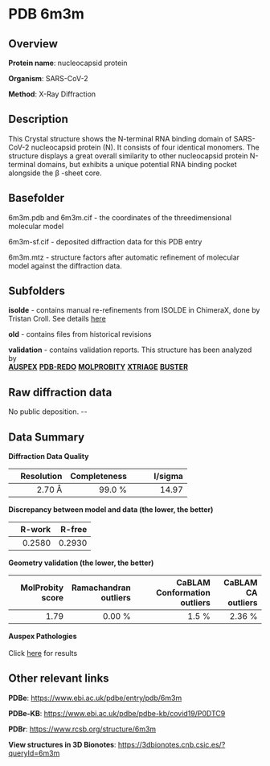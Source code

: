 # PDB 6m3m

## Overview

**Protein name**: nucleocapsid protein

**Organism**: SARS-CoV-2

**Method**: X-Ray Diffraction

## Description

This Crystal structure shows the N-terminal RNA binding domain of SARS-CoV-2 nucleocapsid protein (N). It consists of four identical monomers. The structure displays a great overall similarity to other nucleocapsid protein N-terminal domains, but exhibits a unique potential RNA binding pocket alongside the  β -sheet core.

## Basefolder

6m3m.pdb and 6m3m.cif - the coordinates of the threedimensional molecular model

6m3m-sf.cif - deposited diffraction data for this PDB entry

6m3m.mtz - structure factors after automatic refinement of molecular model against the diffraction data.

## Subfolders

**isolde** - contains manual re-refinements from ISOLDE in ChimeraX, done by Tristan Croll. See details [here](https://github.com/thorn-lab/coronavirus_structural_task_force/blob/master/pdb/nucleocapsid_protein/SARS-CoV-2/6m3m/isolde/directory_info.txt)

**old** - contains files from historical revisions

**validation** - contains validation reports. This structure has been analyzed by <br>[**AUSPEX**](https://github.com/thorn-lab/coronavirus_structural_task_force/tree/master/pdb/nucleocapsid_protein/SARS-CoV-2/6m3m/validation/auspex) [**PDB-REDO**](https://github.com/thorn-lab/coronavirus_structural_task_force/tree/master/pdb/nucleocapsid_protein/SARS-CoV-2/6m3m/validation/pdb-redo) [**MOLPROBITY**](https://github.com/thorn-lab/coronavirus_structural_task_force/tree/master/pdb/nucleocapsid_protein/SARS-CoV-2/6m3m/validation/molprobity) [**XTRIAGE**](https://github.com/thorn-lab/coronavirus_structural_task_force/blob/master/pdb/nucleocapsid_protein/SARS-CoV-2/6m3m/validation/Xtriage_output.log) [**BUSTER**](https://www.globalphasing.com/buster/wiki/index.cgi?Covid19Pdb6M3M)  



## Raw diffraction data

No public deposition. --<br> 

## Data Summary
**Diffraction Data Quality**

|   | Resolution | Completeness| I/sigma |
|---|-------------:|----------------:|--------------:|
|   |2.70 Å|99.0  %|<img width=50/>14.97|

**Discrepancy between model and data (the lower, the better)**

|   | **R-work**| **R-free**   
|---|-------------:|----------------:|           
||  0.2580|  0.2930|

**Geometry validation (the lower, the better)**

|   |**MolProbity<br>score**| **Ramachandran<br>outliers** | **CaBLAM<br>Conformation outliers** | **CaBLAM<br>CA outliers** |
|---|-------------:|----------------:|----------------:|----------------:|
||  1.79|  0.00 %|1.5 %|2.36 %|

**Auspex Pathologies**<br> <br>Click [here](https://github.com/thorn-lab/coronavirus_structural_task_force/blob/master/pdb/nucleocapsid_protein/SARS-CoV-2/6m3m/validation/auspex/6m3m_auspex_comments.txt)  for results

 



## Other relevant links 
**PDBe**:  https://www.ebi.ac.uk/pdbe/entry/pdb/6m3m

**PDBe-KB**: https://www.ebi.ac.uk/pdbe/pdbe-kb/covid19/P0DTC9 
 
**PDBr**: https://www.rcsb.org/structure/6m3m 

**View structures in 3D Bionotes**: https://3dbionotes.cnb.csic.es/?queryId=6m3m

